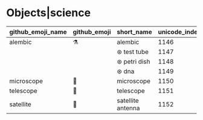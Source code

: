 # Objects|science

|github_emoji_name|github_emoji|short_name|unicode_index|
|---|---|---|---|
|alembic|:alembic:|alembic|1146|
|||⊛ test tube|1147|
|||⊛ petri dish|1148|
|||⊛ dna|1149|
|microscope|:microscope:|microscope|1150|
|telescope|:telescope:|telescope|1151|
|satellite|:satellite:|satellite antenna|1152|
